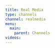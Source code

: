 ```yaml
---
title: Real Media
type: channels
channel: realmedia
menu:
  main:
    parent: Channels
videos:
---
```


